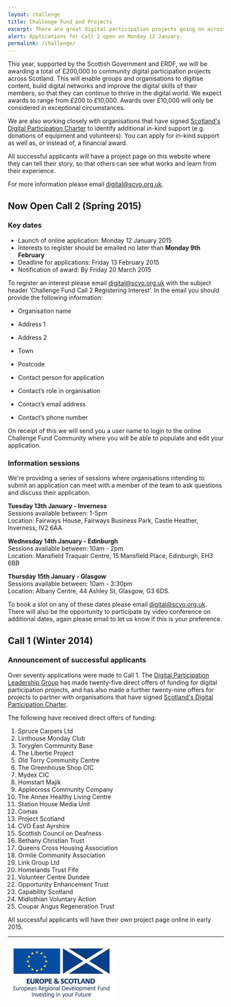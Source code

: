 ```yaml
---
layout: challenge
title: Challenge Fund and Projects
excerpt: There are great digital participation projects going on across Scotland. We want to support existing projects to do more, and encourage new projects to get started.
alert: Applications for Call 2 open on Monday 12 January.
permalink: /challenge/
---
```


This year, supported by the Scottish Government and ERDF, we will be awarding a total of £200,000 to community digital participation projects across Scotland. This will enable groups and organisations to digitise content, build digital networks and improve the digital skills of their members, so that they can continue to thrive in the digital world. We expect awards to range from £200 to £10,000. Awards over £10,000 will only be considered in exceptional circumstances.

We are also working closely with organisations that have signed [Scotland's Digital Participation Charter](/charter/) to identify additional in-kind support (e.g. donations of equipment and volunteers). You can apply for in-kind support as well as, or instead of, a financial award.

All successful applicants will have a project page on this website where they can tell their story, so that others can see what works and learn from their experience.

For more information please email [digital@scvo.org.uk](mailto:digital@scvo.org.uk).

## **Now Open** Call 2 (Spring 2015)

### Key dates

- Launch of online application: Monday 12 January 2015
- Interests to register should be emailed no later than **Monday 9th February**
- Deadline for applications: Friday 13 February 2015
- Notification of award: By Friday 20 March 2015

To register an interest please email digital@scvo.org.uk with the subject header ‘Challenge Fund Call 2 Registering Interest’. In the email you should provide the following information:  

- Organisation name 

- Address 1

- Address 2 

- Town 

- Postcode 

- Contact person for application 

- Contact’s role in organisation 

- Contact’s email address 

- Contact’s phone number 

On receipt of this we will send you a user name to login to the online Challenge Fund Community where you will be able to populate and edit your application. 


### Information sessions

We're providing a series of sessions where organisations intending to submit an application can meet with a member of the team to ask questions and discuss their application. 

**Tuesday 13th January - Inverness**  
Sessions available between: 1-5pm  
Location: Fairways House, Fairways Business Park, Castle Heather, Inverness, IV2 6AA

**Wednesday 14th January - Edinburgh**  
Sessions available between: 10am - 2pm  
Location: Mansfield Traquair Centre, 15 Mansfield Place, Edinburgh, EH3 6BB

**Thursday 15th January - Glasgow**  
Sessions available between: 10am - 3:30pm  
Location: Albany Centre, 44 Ashley St, Glasgow, G3 6DS. 

To book a slot on any of these dates please email [digital@scvo.org.uk](mailto:digital@scvo.org.uk). There will also be the opportunity to participate by video conference on additional dates, again please email to let us know if this is your preference. 

## Call 1 (Winter 2014)

### Announcement of successful applicants

Over seventy applications were made to Call 1. The [Digital Participation Leadership Group](/about/) has made twenty-five direct offers of funding for digital participation projects, and has also made a further twenty-nine offers for projects to partner with organisations that have signed [Scotland's Digital Participation Charter](/charter/).

The following have received direct offers of funding:

1. Spruce Carpets Ltd
2. Linthouse Monday Club
3. Toryglen Community Base
4. The Libertie Project
5. Old Torry Community Centre
6. The Greenhouse Shop CIC
7. Mydex CIC
8. Homstart Majik
9. Applecross Community Company
10. The Annex Healthy Living Centre
11. Station House Media Unit
12. Comas
13. Project Scotland
14. CVO East Ayrshire
15. Scottish Council on Deafness
16. Bethany Christian Trust
17. Queens Cross Housing Association
18. Ormlie Community Association
19. Link Group Ltd
20. Homelands Trust Fife
21. Volunteer Centre Dundee
22. Opportunity Enhancement Trust
23. Capability Scotland
24. Midlothian Voluntary Action
25. Coupar Angus Regeneration Trust

All successful applicants will have their own project page online in early 2015.

---

![ERDF](/images/erdf.jpg)
